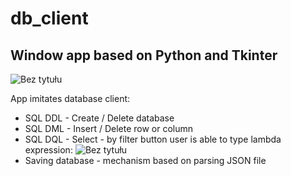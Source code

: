 # db_client
## Window app based on Python and Tkinter
![Bez tytułu](https://user-images.githubusercontent.com/72509444/124385104-abe4ad00-dcd4-11eb-9642-0774cf4e9726.png)

App imitates database client:
  - SQL DDL - Create / Delete database
  - SQL DML - Insert / Delete row or column
  - SQL DQL - Select - by filter button user is able to type lambda expression:
  ![Bez tytułu](https://user-images.githubusercontent.com/72509444/124385040-5ad4b900-dcd4-11eb-8234-597b3ca89f94.png)
  - Saving database - mechanism based on parsing JSON file
  
